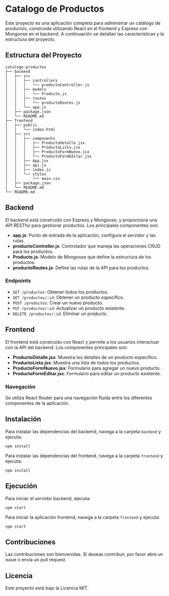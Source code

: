 # Catalogo de Productos

Este proyecto es una aplicación completa para administrar un catálogo de productos, construida utilizando React en el frontend y Express con Mongoose en el backend. A continuación se detallan las características y la estructura del proyecto.

## Estructura del Proyecto

```
catalogo-productos
├── backend
│   ├── src
│   │   ├── controllers
│   │   │   └── productoController.js
│   │   ├── models
│   │   │   └── Producto.js
│   │   ├── routes
│   │   │   └── productoRoutes.js
│   │   └── app.js
│   ├── package.json
│   └── README.md
├── frontend
│   ├── public
│   │   └── index.html
│   ├── src
│   │   ├── components
│   │   │   ├── ProductoDetalle.jsx
│   │   │   ├── ProductoLista.jsx
│   │   │   ├── ProductoFormNuevo.jsx
│   │   │   └── ProductoFormEditar.jsx
│   │   ├── App.jsx
│   │   ├── api.js
│   │   ├── index.js
│   │   └── styles
│   │       └── main.css
│   ├── package.json
│   └── README.md
└── README.md
```

## Backend

El backend está construido con Express y Mongoose, y proporciona una API RESTful para gestionar productos. Los principales componentes son:

- **app.js**: Punto de entrada de la aplicación, configura el servidor y las rutas.
- **productoController.js**: Controlador que maneja las operaciones CRUD para los productos.
- **Producto.js**: Modelo de Mongoose que define la estructura de los productos.
- **productoRoutes.js**: Define las rutas de la API para los productos.

### Endpoints

- `GET /productos`: Obtener todos los productos.
- `GET /productos/:id`: Obtener un producto específico.
- `POST /productos`: Crear un nuevo producto.
- `PUT /productos/:id`: Actualizar un producto existente.
- `DELETE /productos/:id`: Eliminar un producto.

## Frontend

El frontend está construido con React y permite a los usuarios interactuar con la API del backend. Los componentes principales son:

- **ProductoDetalle.jsx**: Muestra los detalles de un producto específico.
- **ProductoLista.jsx**: Muestra una lista de todos los productos.
- **ProductoFormNuevo.jsx**: Formulario para agregar un nuevo producto.
- **ProductoFormEditar.jsx**: Formulario para editar un producto existente.

### Navegación

Se utiliza React Router para una navegación fluida entre los diferentes componentes de la aplicación.

## Instalación

Para instalar las dependencias del backend, navega a la carpeta `backend` y ejecuta:

```
npm install
```

Para instalar las dependencias del frontend, navega a la carpeta `frontend` y ejecuta:

```
npm install
```

## Ejecución

Para iniciar el servidor backend, ejecuta:

```
npm start
```

Para iniciar la aplicación frontend, navega a la carpeta `frontend` y ejecuta:

```
npm start
```

## Contribuciones

Las contribuciones son bienvenidas. Si deseas contribuir, por favor abre un issue o envía un pull request.

## Licencia

Este proyecto está bajo la Licencia MIT.